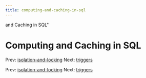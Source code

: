 ```yaml
---
title: computing-and-caching-in-sql
---
```


and Caching in SQL"

# Computing and Caching in SQL

Prev:
[isolation-and-locking](isolation-and-locking.md)
Next: [triggers](triggers.md)

Prev:
[isolation-and-locking](isolation-and-locking.md)
Next: [triggers](triggers.md)
